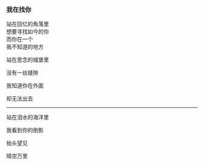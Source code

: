 ### 我在找你

站在回忆的角落里<br>
想要寻找如今的你<br>
而你在一个<br>
我不知道的地方<br>

站在思念的城堡里

没有一丝缝隙

我知道你在外面

却无法出去

---

站在泪水的海洋里

我看到你的倒影

抬头望见

晴空万里
